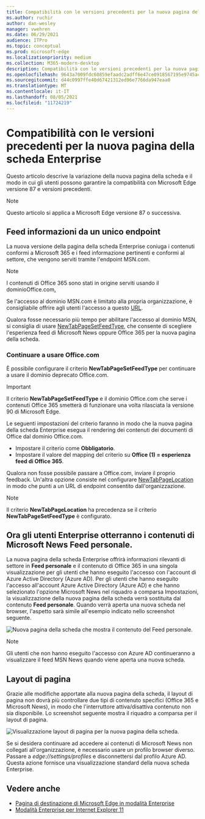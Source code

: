 ```yaml
---
title: Compatibilità con le versioni precedenti per la nuova pagina della scheda Enterprise
ms.author: ruchir
author: dan-wesley
manager: vwehren
ms.date: 06/29/2021
audience: ITPro
ms.topic: conceptual
ms.prod: microsoft-edge
ms.localizationpriority: medium
ms.collection: M365-modern-desktop
description: Compatibilità con le versioni precedenti per la nuova pagina della scheda Enterprise
ms.openlocfilehash: 9643a7009fdc60859efaadc2adff6e47ce0918567195e9745a4a93c151aefc80
ms.sourcegitcommit: d44c0997ffe40d67421312ed96e7766da947eaa0
ms.translationtype: MT
ms.contentlocale: it-IT
ms.lasthandoff: 08/05/2021
ms.locfileid: "11724219"
---
```

# <a name="backwards-compatibility-for-the-enterprise-new-tab-page"></a>Compatibilità con le versioni precedenti per la nuova pagina della scheda Enterprise

Questo articolo descrive la variazione della nuova pagina della scheda e il modo in cui gli utenti possono garantire la compatibilità con Microsoft Edge versione 87 e versioni precedenti.

> [!NOTE]
> Questo articolo si applica a Microsoft Edge versione 87 o successiva.

## <a name="information-feeds-from-single-endpoint"></a>Feed informazioni da un unico endpoint

La nuova versione della pagina della scheda Enterprise coniuga i contenuti conformi a Microsoft 365 e i feed informazione pertinenti e conformi al settore, che vengono serviti tramite l'endpoint MSN.com.

> [!NOTE]
> I contenuti di Office 365 sono stati in origine serviti usando il dominio[](https://www.office.com)Office.com[.](https://www.office.com)

Se l'accesso al dominio MSN.com è limitato alla propria organizzazione, è consigliabile offrire agli utenti l'accesso a questo [URL](https://ntp.msn.com).

Qualora fosse necessario più tempo per abilitare l'accesso al dominio MSN, si consiglia di usare [NewTabPageSetFeedType](./microsoft-edge-policies.md#newtabpagesetfeedtype), che consente di scegliere l'esperienza feed di Microsoft News oppure Office 365 per la nuova pagina della scheda.

### <a name="keep-using-officecom"></a>Continuare a usare Office.com

 È possibile configurare il criterio **NewTabPageSetFeedType** per continuare a usare il dominio deprecato Office.com.

> [!IMPORTANT]
> Il criterio **NewTabPageSetFeedType** e il dominio Office.com che serve i contenuti Office 365 smetterà di funzionare una volta rilasciata la versione 90 di Microsoft Edge.

Le seguenti impostazioni del criterio faranno in modo che la nuova pagina della scheda Enterprise esegua il rendering dei contenuti dei documenti di Office dal dominio Office.com.

- Impostare il criterio come **Obbligatorio**.
- Impostare il valore del mapping del criterio su **Office (1) = esperienza feed di Office 365**.

Qualora non fosse possibile passare a Office.com, inviare il proprio feedback. Un'altra opzione consiste nel configurare [NewTabPageLocation](./microsoft-edge-policies.md#newtabpagelocation) in modo che punti a un URL di endpoint consentito dall'organizzazione.

> [!NOTE]
> Il criterio **NewTabPageLocation** ha precedenza se il criterio **NewTabPageSetFeedType** è configurato.

## <a name="enterprise-users-will-now-get-microsoft-news-content-via-my-feed"></a>Ora gli utenti Enterprise otterranno i contenuti di Microsoft News Feed personale.

La nuova pagina della scheda Enterprise offrirà informazioni rilevanti di settore in **Feed personale** e il contenuto di Office 365 in una singola visualizzazione per gli utenti che hanno eseguito l'accesso con l'account di Azure Active Directory (Azure AD). Per gli utenti che hanno eseguito l'accesso all'account Azure Active Directory (Azure AD) e che hanno selezionato l'opzione Microsoft News nel riquadro a comparsa Impostazioni, la visualizzazione della nuova pagina della scheda verrà sostituita dal contenuto **Feed personale**. Quando verrà aperta una nuova scheda nel browser, l'aspetto sarà simile all'esempio indicato nello screenshot seguente.

![Nuova pagina della scheda che mostra il contenuto del Feed personale.](media/microsoft-edge-ntp-backward-compatibility/microsoft-edge-ntp-myfeed-view.png)

> [!NOTE]
> Gli utenti che non hanno eseguito l'accesso con Azure AD continueranno a visualizzare il feed MSN News quando viene aperta una nuova scheda.

## <a name="page-layout"></a>Layout di pagina

Grazie alle modifiche apportate alla nuova pagina della scheda, il layout di pagina non dovrà più controllare due tipi di contenuto specifici (Office 365 e Microsoft News), in modo che l'interruttore attiva/disattiva contenuto non sia disponibile. Lo screenshot seguente mostra il riquadro a comparsa per il layout di pagina.

![Visualizzazione layout di pagina per la nuova pagina della scheda.](media/microsoft-edge-ntp-backward-compatibility/microsoft-edge-ntp-page-layout.png)

Se si desidera continuare ad accedere ai contenuti di Microsoft News non collegati all'organizzazione, è necessario usare un profilo browser diverso. Passare a *edge://settings/profiles* e disconnettersi dal profilo Azure AD. Questa azione fornisce una visualizzazione standard della nuova scheda Enterprise. 

## <a name="see-also"></a>Vedere anche

- [Pagina di destinazione di Microsoft Edge in modalità Enterprise](https://aka.ms/EdgeEnterprise)
- [Modalità Enterprise per Internet Explorer 11](/internet-explorer/ie11-deploy-guide/enterprise-mode-overview-for-ie11)